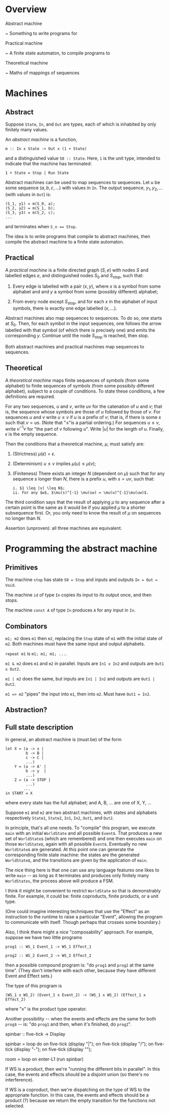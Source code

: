 # Overview

Abstract machine

~ Something to write programs for

Practical machine

~ A finite state automaton, to compile programs to

Theoretical machine

~ Maths of mappings of sequences


# Machines

## Abstract 

Suppose `State`, `In`, and `Out` are types, each of which is inhabited by only
finitely many values. 

An *abstract machine* is a function, 

```
m :: In x State -> Out x (1 + State)
```

and a distinguished value `S0 :: State`. Here, `1` is the unit type, intended to
indicate that the machine has terminated:

```
1 + State = Stop | Run State 
```

Abstract machines can be used to map sequences to sequences. Let $u$ be some
sequence $(a, b, c, \dotsc)$ with values in `In`. The output sequence, $y_1,
y_2, \dotsc$ (with values in `Out`) is:

    (S_1, y1) = m(S_0, a);
    (S_2, y2) = m(S_1, b);
    (S_3, y3) = m(S_2, c); 
    ...

and terminates when `S_n == Stop`.

The idea is to write programs that compile to abstract machines, then compile
the abstract machine to a finite state automaton.


## Practical

A *practical machine* is a finite directed graph $(S, e)$ with nodes $S$ and
labelled edges $e$, and distinguished nodes $S_0$ and $S_\text{stop}$, such
that:

  1. Every edge is labelled with a pair $(x, y)$, where $x$ is a symbol from
     some alphabet and and $y$ a symbol from some (possibly different) alphabet;
       
  3. From every node except $S_\text{stop}$, and for each $x$ in the alphabet of
     input symbols, there is exactly one edge labelled $(x, ...)$.

Abstract machines also map sequences to sequences. To do so, one starts at
$S_0$. Then, for each symbol in the input sequences, one follows the arrow
labelled with that symbol (of which there is precisely one) and emits the
corresponding $y$. Continue until the node $S_\text{stop}$ is reached, then
stop.

Both abstract machines and practical machines map sequences to sequences. 


## Theoretical

A *theoretical machine* maps finite sequences of symbols (from some alphabet) to
finite sequences of symbols (from some possibily different alphabet), subject to
a couple of conditions. To state these conditions, a few definitions are
required.

For any two sequences, $u$ and $v$, write $uv$ for the catenation of $u$ and
$v$; that is, the sequence whose symbols are those of $u$ followed by those of
$v$. For sequences $u$ and $v$ write $u\leq v$ if $u$ is a prefix of $v$; that
is, if there is some $s$ such that $v = us$. (Note that "$\leq$"is a partial
ordering.) For sequences $u\leq v$, write $u^{-1}v$ for "the part of $v$
following $u$". Write $|u|$ for the length of $u$. Finally, $\epsilon$ is the
empty sequence.

Then the conditions that a theoretical machine, $\mu$, must satisfy are:

1. (Strictness) $\mu(\epsilon) = \epsilon$. 

2. (Determinism) $u\leq v$ implies $\mu(u) \leq \mu(v)$;
   
3. (Finiteness) There exists an integer $N$ (dependent on $\mu$) such that for
   any sequence $s$ longer than $N$, there is a prefix $u$, with $s = uv$, such
   that:
       
       i. $1 \leq |v| \leq N$;
       ii. For any $w$, $\mu(s)^{-1} \mu(sw) = \mu(u)^{-1}\mu(uw)$.
       
The third condition says that the result of applying $\mu$ to any sequence after
a certain point is the same as it would be if you applied $\mu$ to a shorter
subsequence first. Or, you only need to know the result of $\mu$ on sequences no
longer than $N$.


Assertion (unproven): all three machines are equivalent.


# Programming the abstract machine

## Primitives

The machine `stop` has state `S0 = Stop` and inputs and outputs `In = Out =
Void`.

The machine `id` of type `In` copies its input to its output once, and then
stops.

The machine `const A` of type `In` produces `A` for any input in `In`. 


## Combinators

`m1; m2` does `m1` then `m2`, replacing the `Stop` state of `m1` with the
initial state of `m2`. Both machines must have the same input and output
alphabets.

`repeat m1` is `m1; m1; m1; ...`.

`m1 & m2` does `m1` and `m2` in parallel. Inputs are `In1 x In2` and outputs are
`Out1 x Out2`.

`m1 | m2` does the same, but inputs are `In1 | In2` and outputs are `Out1 |
Out2`.

`m1 => m2` "pipes" the input into `m1`, then into `m2`. Must have `Out1 = In2`.


## Abstraction? 


## Full state description

In general, an abstract machine is (must be) of the form

```
let X = (a -> x | 
         b -> B | 
         c -> C | 
         ...)
    Y = (a -> A' | 
         b -> y  |
         ...)
    Z = (a -> STOP |
         ...)
        ...
in START = X
```

where every state has the full alphabet; and A, B, ... are one of X, Y, ...








Suppose `m1` and `m2` are two abstract machines, with states and alphabets
respectively `State1`, `State2`, `In1`, `In2`, `Out1`, and `Out2`.






In principle, that's all one needs. To "compile" this program, we execute `main`
with an initial `WorldState` and all possible `Event`s. That produces a new set
of `WorldState`s (which are remembered) and one then executes `main` on those
`WorldState`s, again with all possible `Event`s. Eventually no new `WorldState`s
are generated. At this point one can generate the corresponding finite state
machine: the states are the generated `WorldState`s, and the transitions are
given by the application of `main`.

The nice thing here is that one can use any language features one likes to write
`main` -- as long as it terminates and produces only finitely many
`WorldStates`, the process above will produce a FSM.

I think it might be convenient to restrict `WorldState` so that is demonstrably
finite. For example, it could be: finite coproducts, finite products, or a unit
type.

(One could imagine interesting techniques that use the "Effect" as an instruction
to the runtime to raise a particular "Event", allowing the program to
communicate with itself. Though perhaps that crosses some boundary.)

Also, I think there might a nice "composability" approach. For example, suppose
we have two little programs

    prog1 :: WS_1 Event_1 -> WS_1 Effect_1
    
    prog2 :: WS_2 Event_2 -> WS_2 Effect_2
    
then a possible compound program is: "do `prog1` and `prog2` at the same
time". (They don't interfere with each other, because they have different Event
and Effect sets.)

The type of this program is 

    (WS_1 x WS_2) (Event_1 x Event_2) -> (WS_1 x WS_2) (Effect_1 x Effect_2)
    
where "x" is the product type operator. 

Another possibility -- when the events and effects are the same for both `prog`s
-- is: "do `prog1` and then, when it's finished, do `prog2`".





spinbar :: five-tick -> Display

spinbar = 
    loop
        do
            on five-tick (display "|");
            on five-tick (display "/");
            on five-tick (display "-");
            on five-tick (display "\");

room = 
    loop
        on enter-L1 (run spinbar)


If WS is a product, then we're "running the different bits in parallel". In this
case, the events and effects should be a disjoint union (so there's no interference).

If WS is a coproduct, then we're dispatching on the type of WS to the
appropriate function. In this case, the events and effects should be a product
(?) because we return the empty transition for the functions not selected.














